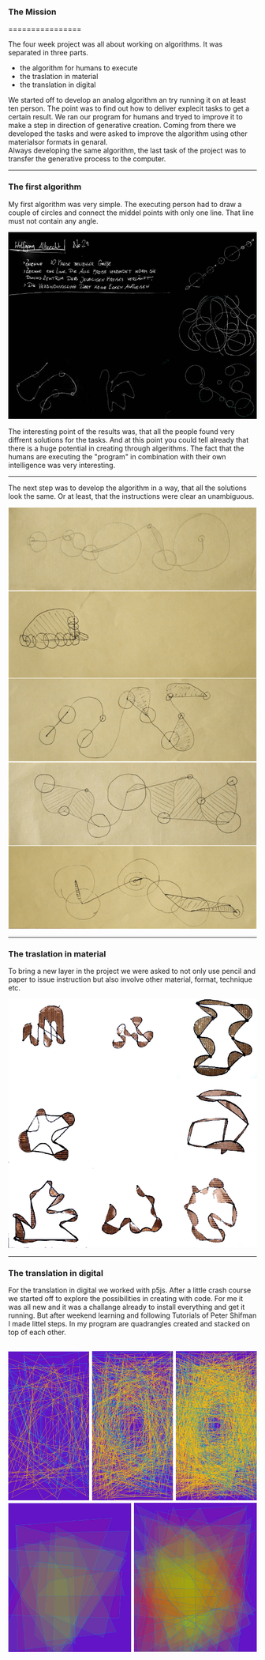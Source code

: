 ### The Mission

================

The four week project was all about working on algorithms. It was separated in three parts.

- the algorithm for humans to execute
- the traslation in material
- the translation in digital

We started off to develop an analog algorithm an try running it on at least ten person. The point was to find out how to deliver explecit tasks  to get a certain result. We ran our program for humans and tryed to improve it to make a step in direction of generative creation.
Coming from there we developed the tasks and were asked to improve the algorithm using other materialsor formats in genaral.  
Always developing the same algorithm, the last task of the project was to transfer the generative process to the computer. 

-----------------------------------
### The first algorithm

My first algorithm was very simple. The executing person had to draw a couple of circles and connect the middel points with only one line. That line must not contain any angle.


![](images/Algo_3.all.jpg)


The interesting point of the results was, that all the people found very diffrent solutions for the tasks. And at this point you could tell already that there is a huge potential in creating through algerithms. The fact that the humans are executing the "program" in combination with their own intelligence was very interesting.

---------------------------------
The next step was to develop the algorithm in a way, that all the solutions look the same. Or at least, that the instructions were clear an unambiguous. 

![](images/Algo_1.all.jpg)





-------------------------------

### The traslation in material

To bring a new layer in the project we were asked to not only use pencil and paper to issue instruction but also involve other material, format, technique etc.

![](images/Algo_2.all.jpg)

-------------------------------


### The translation in digital

For the translation in digital we worked with p5js. After a little crash course we started off to explore the possibilities in creating with code. For me it was all new and it was a challange already to install everything and get it running. But after weekend learning and following Tutorials of Peter Shifman I made littel steps. In my program are quadrangles created and stacked on top of each other. 

![](images/quad_1.jpg)
![](images/quad_2.jpg)
-------------------------------
